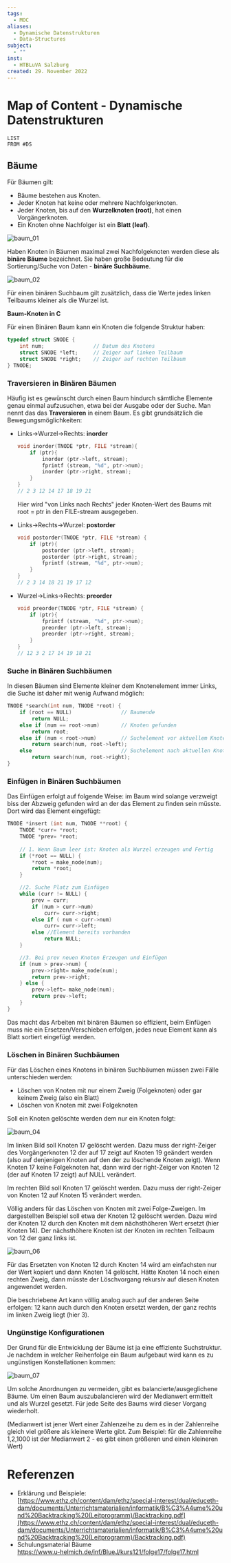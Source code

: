 ```yaml
---
tags:
  - MOC
aliases:
  - Dynamische Datenstrukturen
  - Data-Structures
subject:
  - ""
inst:
  - HTBLuVA Salzburg
created: 29. November 2022
---
```


# Map of Content - Dynamische Datenstrukturen

```dataview
LIST
FROM #DS 
```

## Bäume

Für Bäumen gilt:

- Bäume bestehen aus Knoten.
- Jeder Knoten hat keine oder mehrere Nachfolgerknoten.
- Jeder Knoten, bis auf den **Wurzelknoten (root)**, hat einen Vorgängerknoten.
- Ein Knoten ohne Nachfolger ist ein **Blatt (leaf)**.

![baum_01](assets/baum_01.png)

Haben Knoten in Bäumen maximal zwei Nachfolgeknoten werden diese als **binäre Bäume** bezeichnet. Sie haben große Bedeutung für die Sortierung/Suche von Daten - **binäre Suchbäume**.

![baum_02](assets/baum_02.png)

Für einen binären Suchbaum gilt zusätzlich, dass die Werte jedes linken Teilbaums kleiner als die Wurzel ist.

**Baum-Knoten in C**

Für einen Binären Baum kann ein Knoten die folgende Struktur haben:

```c
typedef struct SNODE {
    int num;                // Datum des Knotens
    struct SNODE *left;     // Zeiger auf linken Teilbaum
    struct SNODE *right;    // Zeiger auf rechten Teilbaum
} TNODE;
```

### Traversieren in Binären Bäumen

Häufig ist es gewünscht durch einen Baum hindurch sämtliche Elemente genau einmal aufzusuchen, etwa bei der Ausgabe oder der Suche. Man nennt das das **Traversieren** in einem Baum. Es gibt grundsätzlich die Bewegungsmöglichkeiten:

- Links->Wurzel->Rechts: **inorder**

  ```c
  void inorder(TNODE *ptr, FILE *stream){
      if (ptr){
          inorder (ptr->left, stream);
          fprintf (stream, "%d", ptr->num);
          inorder (ptr->right, stream);
      }
  }
  // 2 3 12 14 17 18 19 21
  ```

  Hier wird "von Links nach Rechts" jeder Knoten-Wert des Baums mit root = ptr in den FILE-stream ausgegeben. 

- Links->Rechts->Wurzel: **postorder**

  ```c
  void postorder(TNODE *ptr, FILE *stream) {
      if (ptr){
          postorder (ptr->left, stream);
          postorder (ptr->right, stream);
          fprintf (stream, "%d", ptr->num);
      }
  }
  // 2 3 14 18 21 19 17 12
  ```

- Wurzel->Links->Rechts: **preorder**

  ```c
  void preorder(TNODE *ptr, FILE *stream) {
      if (ptr){
          fprintf (stream, "%d", ptr->num);
          preorder (ptr->left, stream);
          preorder (ptr->right, stream);
      }
  }
  // 12 3 2 17 14 19 18 21
  ```

### Suche in Binären Suchbäumen

In diesen Bäumen sind Elemente kleiner dem Knotenelement immer Links, die Suche ist daher mit wenig Aufwand möglich:

```c
TNODE *search(int num, TNODE *root) {
    if (root == NULL)                // Baumende
        return NULL;
    else if (num == root->num)       // Knoten gefunden
        return root;
    else if (num < root->num)        // Suchelement vor aktuellem Knoten --> Links
        return search(num, root->left);
    else                             // Suchelement nach aktuellen Knoten --> Rechts
        return search(num, root->right);
}
```

### Einfügen in Binären Suchbäumen

Das Einfügen erfolgt auf folgende Weise: im Baum wird solange verzweigt biss der Abzweig gefunden wird an der das Element zu finden sein müsste. Dort wird das Element eingefügt:

```c
TNODE *insert (int num, TNODE **root) {
    TNODE *curr= *root;
    TNODE *prev= *root;
	
    // 1. Wenn Baum leer ist: Knoten als Wurzel erzeugen und Fertig
    if (*root == NULL) {
        *root = make_node(num);
        return *root;
    }

    //2. Suche Platz zum Einfügen
    while (curr != NULL) {
        prev = curr;
        if (num > curr->num)
            curr= curr->right;
        else if ( num < curr->num)
            curr= curr->left;
        else //Element bereits vorhanden
            return NULL;
    }

    //3. Bei prev neuen Knoten Erzeugen und Einfügen
    if (num > prev->num) {
        prev->right= make_node(num);
        return prev->right;
    } else {
        prev->left= make_node(num);
        return prev->left;
    }
}
```

Das macht das Arbeiten mit binären Bäumen so effizient, beim Einfügen muss nie ein Ersetzen/Verschieben erfolgen, jedes neue Element kann als Blatt sortiert eingefügt werden.

### Löschen in Binären Suchbäumen

Für das Löschen eines Knotens in binären Suchbäumen müssen zwei Fälle unterschieden werden:

- Löschen von Knoten mit nur einem Zweig (Folgeknoten) oder gar keinem Zweig (also ein Blatt)
- Löschen von Knoten mit zwei Folgeknoten

Soll ein Knoten gelöschte werden dem nur ein Knoten folgt:

![baum_04](assets/baum_04.png)

Im linken Bild soll Knoten 17 gelöscht werden. Dazu muss der right-Zeiger des Vorgängerknoten 12 der auf 17 zeigt auf Knoten 19 geändert werden (also auf denjenigen Knoten auf den der zu löschende Knoten zeigt). Wenn Knoten 17 keine Folgeknoten hat, dann wird der right-Zeiger von Knoten 12 (der auf Knoten 17 zeigt) auf NULL verändert.

Im rechten Bild soll Knoten 17 gelöscht werden. Dazu muss der right-Zeiger von Knoten 12 auf Knoten 15 verändert werden.

Völlig anders für das Löschen von Knoten mit zwei Folge-Zweigen. Im dargestellten Beispiel soll etwa der Knoten 12 gelöscht werden. Dazu wird der Knoten 12 durch den Knoten mit dem nächsthöheren Wert ersetzt (hier Knoten 14). Der nächsthöhere Knoten ist der Knoten im rechten Teilbaum von 12 der ganz links ist.

![baum_06](assets/baum_06.png)

Für das Ersetzten von Knoten 12 durch Knoten 14 wird am einfachsten nur der Wert kopiert und dann Knoten 14 gelöscht. Hätte Knoten 14 noch einen rechten Zweig, dann müsste der Löschvorgang rekursiv auf diesen Knoten angewendet werden.

Die beschriebene Art kann völlig analog auch auf der anderen Seite erfolgen: 12 kann auch durch den Knoten ersetzt werden, der ganz rechts im linken Zweig liegt (hier 3).

### Ungünstige Konfigurationen

Der Grund für die Entwicklung der Bäume ist ja eine effiziente Suchstruktur. Je nachdem in welcher Reihenfolge ein Baum aufgebaut wird kann es zu ungünstigen Konstellationen kommen:

![baum_07](assets/baum_07.png)

Um solche Anordnungen zu vermeiden, gibt es balancierte/ausgeglichene Bäume. Um einen Baum auszubalancieren wird der Medianwert ermittelt und als Wurzel gesetzt. Für jede Seite des Baums wird dieser Vorgang wiederholt.

(Medianwert ist jener Wert einer Zahlenzeihe zu dem es in der Zahlenreihe gleich viel größere als kleinere Werte gibt. Zum Beispiel: für die Zahlenreihe 1,2,1000 ist der Medianwert 2 - es gibt einen größeren und einen kleineren Wert)

# Referenzen

- Erklärung und Beispiele:  
  [https://www.ethz.ch/content/dam/ethz/special-interest/dual/educeth-dam/documents/Unterrichtsmaterialien/informatik/B%C3%A4ume%20und%20Backtracking%20(Leitprogramm)/Backtracking.pdf](https://www.ethz.ch/content/dam/ethz/special-interest/dual/educeth-dam/documents/Unterrichtsmaterialien/informatik/B%C3%A4ume%20und%20Backtracking%20(Leitprogramm)/Backtracking.pdf)
- Schulungsmaterial Bäume  
  <https://www.u-helmich.de/inf/BlueJ/kurs121/folge17/folge17.html>

